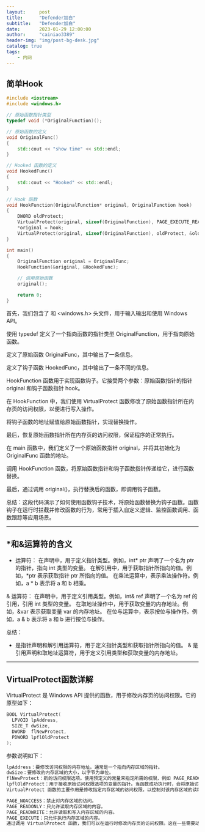 ```yaml
---
layout:     post
title:      "Defender加白"
subtitle:   "Defender加白"
date:       2023-01-29 12:00:00
author:     "cainiao3389"
header-img: "img/post-bg-desk.jpg"
catalog: true
tags:
    - 内网
---
```




## 简单Hook

``` C++
#include <iostream>
#include <windows.h>

// 原始函数指针类型
typedef void (*OriginalFunction)();

// 原始函数的定义
void OriginalFunc()
{
    std::cout << "show time" << std::endl;
}

// Hooked 函数的定义
void HookedFunc()
{
    std::cout << "Hooked" << std::endl;
}

// Hook 函数
void HookFunction(OriginalFunction* original, OriginalFunction hook)
{
    DWORD oldProtect;
    VirtualProtect(original, sizeof(OriginalFunction), PAGE_EXECUTE_READWRITE, &oldProtect);
    *original = hook;
    VirtualProtect(original, sizeof(OriginalFunction), oldProtect, &oldProtect);
}

int main()
{
    OriginalFunction original = OriginalFunc;
    HookFunction(&original, &HookedFunc);

    // 调用原始函数
    original();

    return 0;
}
```

首先，我们包含了 <iostream> 和 <windows.h> 头文件，用于输入输出和使用 Windows API。

使用 typedef 定义了一个指向函数的指针类型 OriginalFunction，用于指向原始函数。

定义了原始函数 OriginalFunc，其中输出了一条信息。

定义了钩子函数 HookedFunc，其中输出了一条不同的信息。

HookFunction 函数用于实现函数钩子。它接受两个参数：原始函数指针的指针 original 和钩子函数指针 hook。

在 HookFunction 中，我们使用 VirtualProtect 函数修改了原始函数指针所在内存页的访问权限，以便进行写入操作。

将钩子函数的地址赋值给原始函数指针，实现替换操作。

最后，恢复原始函数指针所在内存页的访问权限，保证程序的正常执行。

在 main 函数中，我们定义了一个原始函数指针 original，并将其初始化为 OriginalFunc 函数的地址。

调用 HookFunction 函数，将原始函数指针和钩子函数指针传递给它，进行函数替换。

最后，通过调用 original()，执行替换后的函数，即调用钩子函数。

总结：这段代码演示了如何使用函数钩子技术，将原始函数替换为钩子函数。函数钩子在运行时拦截并修改函数的行为，常用于插入自定义逻辑、监控函数调用、函数跟踪等应用场景。

---

## *和&运算符的含义

* 运算符：
在声明中，用于定义指针类型。例如，int* ptr 声明了一个名为 ptr 的指针，指向 int 类型的变量。
在解引用中，用于获取指针所指向的值。例如，*ptr 表示获取指针 ptr 所指向的值。
在乘法运算中，表示乘法操作符。例如，a * b 表示将 a 和 b 相乘。

& 运算符：
在声明中，用于定义引用类型。例如，int& ref 声明了一个名为 ref 的引用，引用 int 类型的变量。
在取地址操作中，用于获取变量的内存地址。例如，&var 表示获取变量 var 的内存地址。
在位与运算中，表示按位与操作符。例如，a & b 表示将 a 和 b 进行按位与操作。

总结：

* 是指针声明和解引用运算符，用于定义指针类型和获取指针所指向的值。
& 是引用声明和取地址运算符，用于定义引用类型和获取变量的内存地址。

---

## VirtualProtect函数详解
VirtualProtect 是 Windows API 提供的函数，用于修改内存页的访问权限。它的原型如下：
``` C++
BOOL VirtualProtect(
  LPVOID lpAddress,
  SIZE_T dwSize,
  DWORD  flNewProtect,
  PDWORD lpflOldProtect
);
```
参数说明如下：
``` PowerShell
lpAddress：要修改访问权限的内存地址。通常是一个指向内存区域的指针。
dwSize：要修改的内存区域的大小，以字节为单位。
flNewProtect：新的访问权限选项。使用预定义的常量来指定所需的权限，例如 PAGE_READONLY、PAGE_READWRITE 等。
lpflOldProtect：用于接收原始访问权限选项的变量的指针。当函数成功执行时，会将原始访问权限值写入该变量。
VirtualProtect 函数的主要作用是修改指定内存区域的访问权限，以控制对该内存区域的读取、写入和执行等操作。常见的访问权限选项有：

PAGE_NOACCESS：禁止对内存区域的访问。
PAGE_READONLY：只允许读取内存区域的内容。
PAGE_READWRITE：允许读取和写入内存区域的内容。
PAGE_EXECUTE：只允许执行内存区域的内容。
通过调用 VirtualProtect 函数，我们可以在运行时修改内存页的访问权限。这在一些需要动态修改内存权限的场景中非常有用，比如在实现函数钩子（Hooking）时，可以将目标函数所在的内存页的权限修改为可写和可执行，从而实现对目标函数的替换或拦截。
```

